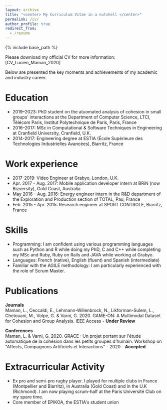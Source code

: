 ```yaml
---
layout: archive
title: "<center> My Curriculum Vitae in a nutshell </center>"
permalink: /cv/
author_profile: true
redirect_from:
  - /resume
---
```


{% include base_path %}

Please download my official CV for more information: [CV_Lucien_Maman_2020]

Below are presented the key moments and achievements of my academic and industry career.

Education
======
* 2019–2023: PhD student on the atuomated analysis of cohesion in small groups' interactions at the Department of Computer Science, LTCI, Télécom Paris, Institut Polytechnique de Paris, Paris, France
* 2016–2017: MSc in Computational & Software Techniques in Engineering at Cranfield University, Cranfield, U.K.
* 2014-2017: Engineering degree at ESTIA (École Supérieure des Technologies Industrielles Avancées), Biarritz, France

Work experience
======
* 2017-2019: Video Engineer at Grabyo, London, U.K.
* Apr. 2017 - Aug. 2017: Mobile application developer intern at BRiN (now Bizversity), Gold Coast, Australia
* May 2016 - Aug. 2016: Energy engineer intern in the R&D department of the Exploration and Production section of TOTAL, Pau, France
* Feb. 2015 - Apr. 2015: Research engineer at SPORT CONTROLE, Biarritz, France

Skills
======
* Programming: 
I am confident using various programming languages such as Python and R  while doing my PhD, C and C++ while completing my MSc and Ruby, Ruby on Rails and JAVA while working at Grabyo.
* Languages: 
French (native), English (fluent) and Spanish (intermediate)
* Familiar with the AGILE methodology:
I am particularly experienced with the role of Scrum Master.

Publications
======
<strong>Journals</strong><br>
Maman, L., Ceccaldi, E., Lehmann-Willenbrock, N., Likforman-Sulem, L., Chetouani, M., Volpe, G. & Varni, G. 2020. GAME-ON: A Multimodal Dataset for Cohesion and Group Analysis. IEEE Access - <b>Under Review</b><br>

<strong>Conferences</strong><br>
Maman, L. & Varni, G. 2020. GRACE : Un projet portant sur l'étude automatique de la cohésion dans les petits groupes d'humain. Workshop on "Affects, Compagnons Artificiels et Interactions" - 2020 - <b>Accepted</b>

Extracurricular Activity
======
*  Ex pro and semi-pro rugby player.
I played for multiple clubs in France (Montpellier and Biarritz), in Australia (Gold Coast) and in the U.K (Richmond). I am now playing scrum-half at the Paris Université Club on my spare time.
* Core member of EPIKOA, the ESTIA's student union


